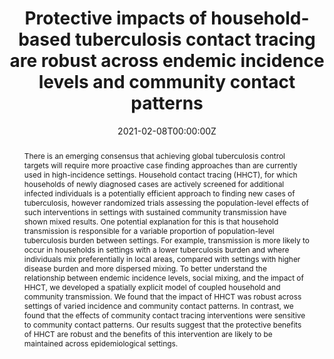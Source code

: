 ---
title: "Protective impacts of household-based tuberculosis contact tracing are robust across endemic incidence levels and community contact patterns"
authors:
- "Joshua Havumaki"
- "Ted Cohen"
- "Chengwei Zhai"
- "Joel C. Miller"
- "Seth D. Guikema"
- "Marisa C. Eisenberg"
- admin

date: "2021-02-08T00:00:00Z"
doi: "https://doi.org/10.1371/journal.pcbi.1008713"

# Schedule page publish date (NOT publication's date).
publishDate: "2021-09-01T00:00:00Z"

# Publication type.
# Legend: 0 = Uncategorized; 1 = Conference paper; 2 = Journal article;
# 3 = Preprint / Working Paper; 4 = Report; 5 = Book; 6 = Book section;
# 7 = Thesis; 8 = Patent
publication_types: ["2"]

# Publication name and optional abbreviated publication name.
publication: PLoS Computational Biology
publication_short: PLoS Comput. Biol.

abstract: "There is an emerging consensus that achieving global tuberculosis control targets will require more proactive case finding approaches than are currently used in high-incidence settings. Household contact tracing (HHCT), for which households of newly diagnosed cases are actively screened for additional infected individuals is a potentially efficient approach to finding new cases of tuberculosis, however randomized trials assessing the population-level effects of such interventions in settings with sustained community transmission have shown mixed results. One potential explanation for this is that household transmission is responsible for a variable proportion of population-level tuberculosis burden between settings. For example, transmission is more likely to occur in households in settings with a lower tuberculosis burden and where individuals mix preferentially in local areas, compared with settings with higher disease burden and more dispersed mixing. To better understand the relationship between endemic incidence levels, social mixing, and the impact of HHCT, we developed a spatially explicit model of coupled household and community transmission. We found that the impact of HHCT was robust across settings of varied incidence and community contact patterns. In contrast, we found that the effects of community contact tracing interventions were sensitive to community contact patterns. Our results suggest that the protective benefits of HHCT are robust and the benefits of this intervention are likely to be maintained across epidemiological settings."

# Summary. An optional shortened abstract.
summary: Screening household members of newly detected tuberculosis cases is an efficient method for finding previously undiagnosed cases in high-burden settings. Despite the intuitive appeal of this approach, randomized trials examining the population-level effects of these interventions in settings with sustained community transmission have shown mixed results. One explanation for these inconclusive findings is that household transmission is responsible for a varying proportion of overall tuberculosis burden between locations, with the impact of household transmission being a function of both the overall incidence and the relative intensity of disease-transmitting contacts in the community and the household. In this manuscript, we use an individual-based network model to explore how local incidence levels and patterns of community contact impact the effectiveness of household-based approaches for interrupting tuberculosis transmission. Our analyses suggest that protective benefits of household-based interventions are maintained across a wide range of epidemiological settings. Our findings provide evidence for the robustness of household-based interventions and suggest that variable results from trials may be primarily due to implementation challenges rather than inherent limitations of these interventions.

tags:
- Tuberculosis
- Epidemiology
- Clustering Coefficients
- Medical Risk Factors
- Death Rates
- Tuberculosis Drug Discovery
- Public and Occupational Health
- Tuberculosis Diagnosis and Management

featured: false

links:
- name: Online Access
  url: https://journals.plos.org/ploscompbiol/article?id=10.1371/journal.pcbi.1008713
# url_pdf: 
# url_code: '#'
# url_dataset: '#'
# url_poster: '#'
# url_project: ''
# url_slides: ''
# url_source: '#'
# url_video: '#'

# Featured image
# To use, add an image named `featured.jpg/png` to your page's folder. 
# image:
#   caption: ''
#   focal_point: ""
#   preview_only: false

# Associated Projects (optional).
#   Associate this publication with one or more of your projects.
#   Simply enter your project's folder or file name without extension.
#   E.g. `internal-project` references `content/project/internal-project/index.md`.
#   Otherwise, set `projects: []`.
# projects: 

# Slides (optional).
#   Associate this publication with Markdown slides.
#   Simply enter your slide deck's filename without extension.
#   E.g. `slides: "example"` references `content/slides/example/index.md`.
#   Otherwise, set `slides: ""`.
slides: ""
---
